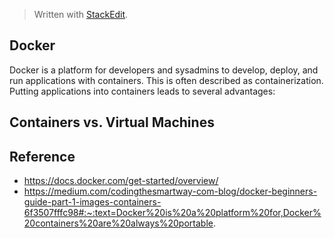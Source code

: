 > Written with [StackEdit](https://stackedit.io/).
## Docker 
Docker is a platform for developers and sysadmins to develop, deploy, and run applications with containers. This is often described as containerization. Putting applications into containers leads to several advantages:

## Containers vs. Virtual Machines




## Reference 
- https://docs.docker.com/get-started/overview/
- https://medium.com/codingthesmartway-com-blog/docker-beginners-guide-part-1-images-containers-6f3507fffc98#:~:text=Docker%20is%20a%20platform%20for,Docker%20containers%20are%20always%20portable.
<!--stackedit_data:
eyJoaXN0b3J5IjpbMTk5MDYxNTU0NiwtMTMwNTI3NjYzMiwyNj
k3NTQ2OSwtMjA5OTczOTQ3NCwtNTAzMzQzMTcyLDIwNzc1ODE3
MTgsNzMwOTk4MTE2XX0=
-->